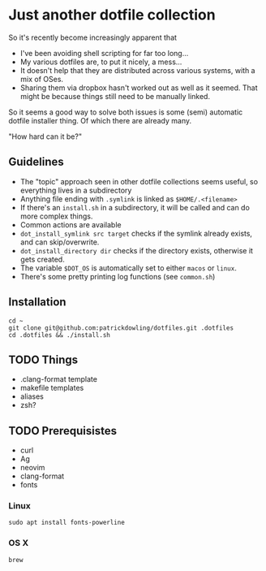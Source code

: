 # Just another dotfile collection

So it's recently become increasingly apparent that
- I've been avoiding shell scripting for far too long...
- My various dotfiles are, to put it nicely, a mess...
- It doesn't help that they are distributed across various systems, with a mix of OSes.
- Sharing them via dropbox hasn't worked out as well as it seemed. That might be because things still need to be manually linked.

So it seems a good way to solve both issues is some (semi) automatic dotfile installer thing. Of which there are already many.

"How hard can it be?"

## Guidelines

- The "topic" approach seen in other dotfile collections seems useful, so everything lives in a subdirectory
- Anything file ending with `.symlink` is linked as `$HOME/.<filename>`
- If there's an `install.sh` in a subdirectory, it will be called and can do more complex things.
- Common actions are available
 - `dot_install_symlink src target` checks if the symlink already exists, and can skip/overwrite.
 - `dot_install_directory dir` checks if the directory exists, otherwise it gets created.
- The variable `$DOT_OS` is automatically set to either `macos` or `linux`.
- There's some pretty printing log functions (see `common.sh`)

## Installation

```
cd ~
git clone git@github.com:patrickdowling/dotfiles.git .dotfiles
cd .dotfiles && ./install.sh
```

## TODO Things
- .clang-format template
- makefile templates
- aliases
- zsh?

## TODO Prerequisistes
- curl
- Ag
- neovim
- clang-format
- fonts

### Linux
```
sudo apt install fonts-powerline
```

### OS X
```
brew
```

